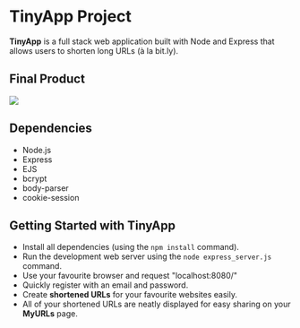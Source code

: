 # TinyApp Project

**TinyApp** is a full stack web application built with Node and Express that allows users to shorten long URLs (à la bit.ly).

## Final Product

![]('./TinyApp_giphy1.gif')

## Dependencies

- Node.js
- Express
- EJS
- bcrypt
- body-parser
- cookie-session

## Getting Started with **TinyApp**

- Install all dependencies (using the `npm install` command).
- Run the development web server using the `node express_server.js` command.
- Use your favourite browser and request "localhost:8080/"
- Quickly register with an email and password.
- Create **shortened URLs** for your favourite websites easily.
- All of your shortened URLs are neatly displayed for easy sharing on your **MyURLs** page.